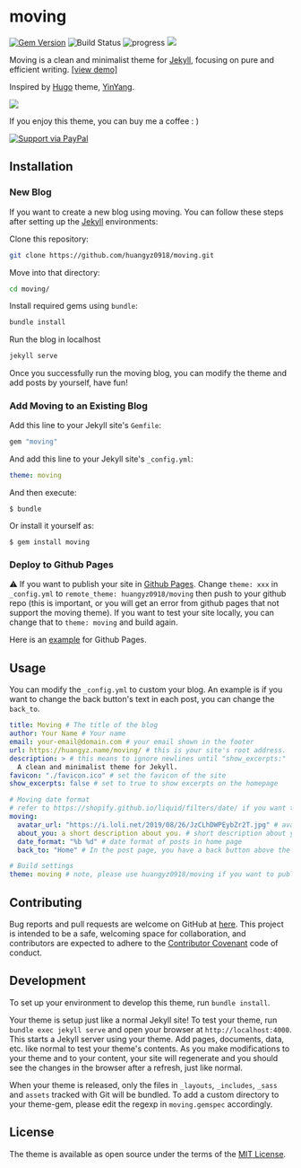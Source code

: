 # moving

[![Gem Version](https://badge.fury.io/rb/moving.svg)](https://badge.fury.io/rb/moving) ![Build Status](https://github.com/huangyz0918/moving/actions/workflows/deploy.yml/badge.svg) ![progress](https://img.shields.io/badge/progress-releasing-blue.svg) ![](https://img.shields.io/gem/dt/moving)

Moving is a clean and minimalist theme for [Jekyll](https://jekyllrb.com/), focusing on pure and efficient writing. [[view demo]](https://huangyz.name/moving/)

Inspired by [Hugo](https://gohugo.io/) theme, [YinYang](https://github.com/joway/hugo-theme-yinyang).

![](./github/banner.png)

If you enjoy this theme, you can buy me a coffee : ) 

 [![Support via PayPal](https://cdn.jsdelivr.net/gh/twolfson/paypal-github-button@1.0.0/dist/button.svg)](https://www.paypal.me/huangyz0918)

## Installation

### New Blog

If you want to create a new blog using moving. You can follow these steps after setting up the [Jekyll](https://jekyllrb.com) environments:

Clone this repository:

```bash
git clone https://github.com/huangyz0918/moving.git
```

Move into that directory:

```bash
cd moving/
```

Install required gems using `bundle`:

```bash
bundle install
```

Run the blog in localhost

```bash
jekyll serve
```

Once you successfully run the moving blog, you can modify the theme and add posts by yourself, have fun!

### Add Moving to an Existing Blog

Add this line to your Jekyll site's `Gemfile`:

```ruby
gem "moving"
```

And add this line to your Jekyll site's `_config.yml`:

```yaml
theme: moving
```

And then execute:

    $ bundle

Or install it yourself as:

    $ gem install moving

### Deploy to Github Pages

:warning: If you want to publish your site in [Github Pages](https://pages.github.com/). Change `theme: xxx` in `_config.yml` to `remote_theme: huangyz0918/moving` then push to your github repo (this is important, or you will get an error from github pages that not support the moving theme). If you want to test your site locally, you can change that to `theme: moving` and build again.

Here is an [example](https://github.com/huangyz0918/personal-page-blog) for Github Pages.

## Usage

You can modify the `_config.yml` to custom your blog. An example is if you want to change the back button's text in each post, you can change the `back_to`.

```yaml
title: Moving # The title of the blog
author: Your Name # Your name
email: your-email@domain.com # your email shown in the footer
url: https://huangyz.name/moving/ # this is your site's root address.
description: > # this means to ignore newlines until "show_excerpts:"
  A clean and minimalist theme for Jekyll.
favicon: "./favicon.ico" # set the favicon of the site
show_excerpts: false # set to true to show excerpts on the homepage

# Moving date format
# refer to https://shopify.github.io/liquid/filters/date/ if you want to customize this
moving:
  avatar_url: "https://i.loli.net/2019/08/26/JzCLhDWPEybZr2T.jpg" # avatar in about page
  about_you: a short description about you. # short description about you in about page
  date_format: "%b %d" # date format of posts in home page
  back_to: "Home" # In the post page, you have a back button above the title, you can custom the text by yourself.

# Build settings
theme: moving # note, please use huangyz0918/moving if you want to publish to Github Pages.
```

## Contributing

Bug reports and pull requests are welcome on GitHub at [here](https://github.com/huangyz0918/moving). This project is intended to be a safe, welcoming space for collaboration, and contributors are expected to adhere to the [Contributor Covenant](http://contributor-covenant.org) code of conduct.

## Development

To set up your environment to develop this theme, run `bundle install`.

Your theme is setup just like a normal Jekyll site! To test your theme, run `bundle exec jekyll serve` and open your browser at `http://localhost:4000`. This starts a Jekyll server using your theme. Add pages, documents, data, etc. like normal to test your theme's contents. As you make modifications to your theme and to your content, your site will regenerate and you should see the changes in the browser after a refresh, just like normal.

When your theme is released, only the files in `_layouts`, `_includes`, `_sass` and `assets` tracked with Git will be bundled.
To add a custom directory to your theme-gem, please edit the regexp in `moving.gemspec` accordingly.

## License

The theme is available as open source under the terms of the [MIT License](https://opensource.org/licenses/MIT).
